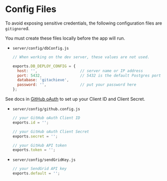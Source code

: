 # Config Files

To avoid exposing sensitive credentials, the following configuration files are `gitignore`d. 

You must create these files locally before the app will run.

- `server/config/dbConfig.js`
  ```javascript
  // When working on the dev server, these values are not used.
  
  exports.DB_DEPLOY_CONFIG = {
    host: '',                   // server name or IP address 
    port: 5432,                 // 5432 is the default Postgres port
    database: 'gitachieve',     
    password: '',               // put your password here
  };
  ```

See docs in [GitHub oAuth](github_oauth.md) to set up your Client ID and Client Secret.
  
- `server/config/github.config.js`
  ```javascript
  // your GitHub oAuth Client ID
  exports.id = '';

  // your GitHub oAuth Client Secret
  exports.secret = '';

  // your GitHub API token
  exports.token = '';
  ```
  
- `server/config/sendGridKey.js`
  ```javascript
  // your SendGrid API key
  exports.default = '';
  ```

  
